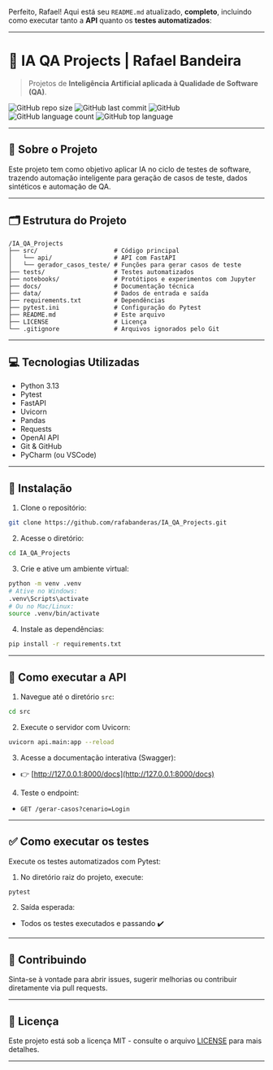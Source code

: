Perfeito, Rafael! Aqui está seu `README.md` atualizado, **completo**, incluindo como executar tanto a **API** quanto os **testes automatizados**:

---

# 🧠 IA QA Projects | Rafael Bandeira

> Projetos de **Inteligência Artificial aplicada à Qualidade de Software (QA)**.

![GitHub repo size](https://img.shields.io/github/repo-size/rafabanderas/IA_QA_Projects)
![GitHub last commit](https://img.shields.io/github/last-commit/rafabanderas/IA_QA_Projects)
![GitHub](https://img.shields.io/github/license/rafabanderas/IA_QA_Projects)
![GitHub language count](https://img.shields.io/github/languages/count/rafabanderas/IA_QA_Projects)
![GitHub top language](https://img.shields.io/github/languages/top/rafabanderas/IA_QA_Projects)

---

## 🚀 Sobre o Projeto

Este projeto tem como objetivo aplicar IA no ciclo de testes de software, trazendo automação inteligente para geração de casos de teste, dados sintéticos e automação de QA.

---

## 🗂️ Estrutura do Projeto

```plaintext
/IA_QA_Projects
├── src/                     # Código principal
│   └── api/                 # API com FastAPI
│   └── gerador_casos_teste/ # Funções para gerar casos de teste
├── tests/                   # Testes automatizados
├── notebooks/               # Protótipos e experimentos com Jupyter
├── docs/                    # Documentação técnica
├── data/                    # Dados de entrada e saída
├── requirements.txt         # Dependências
├── pytest.ini               # Configuração do Pytest
├── README.md                # Este arquivo
├── LICENSE                  # Licença
└── .gitignore               # Arquivos ignorados pelo Git
```

---

## 💻 Tecnologias Utilizadas

* Python 3.13
* Pytest
* FastAPI
* Uvicorn
* Pandas
* Requests
* OpenAI API
* Git & GitHub
* PyCharm (ou VSCode)

---

## 🔧 Instalação

1. Clone o repositório:

```bash
git clone https://github.com/rafabanderas/IA_QA_Projects.git
```

2. Acesse o diretório:

```bash
cd IA_QA_Projects
```

3. Crie e ative um ambiente virtual:

```bash
python -m venv .venv
# Ative no Windows:
.venv\Scripts\activate
# Ou no Mac/Linux:
source .venv/bin/activate
```

4. Instale as dependências:

```bash
pip install -r requirements.txt
```

---

## 🚀 Como executar a API

1. Navegue até o diretório `src`:

```bash
cd src
```

2. Execute o servidor com Uvicorn:

```bash
uvicorn api.main:app --reload
```

3. Acesse a documentação interativa (Swagger):

* 👉 [http://127.0.0.1:8000/docs](http://127.0.0.1:8000/docs)

4. Teste o endpoint:

* `GET /gerar-casos?cenario=Login`

---

## ✅ Como executar os testes

Execute os testes automatizados com Pytest:

1. No diretório raiz do projeto, execute:

```bash
pytest
```

2. Saída esperada:

* Todos os testes executados e passando ✔️

---

## 🧠 Contribuindo

Sinta-se à vontade para abrir issues, sugerir melhorias ou contribuir diretamente via pull requests.

---

## 📝 Licença

Este projeto está sob a licença MIT - consulte o arquivo [LICENSE](LICENSE) para mais detalhes.

---




